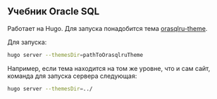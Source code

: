 ## Учебник Oracle SQL

Работает на Hugo.
Для запуска понадобится тема [orasqlru-theme](https://github.com/cyevgeniy/orasqlru-theme).

Для запуска:

```bash
hugo server --themesDir=pathToOrasqlruTheme
```

Например, если тема находится на том же уровне, что и сам сайт,
команда для запуска сервера следующая:

```bash
hugo server --themesDir=../
```